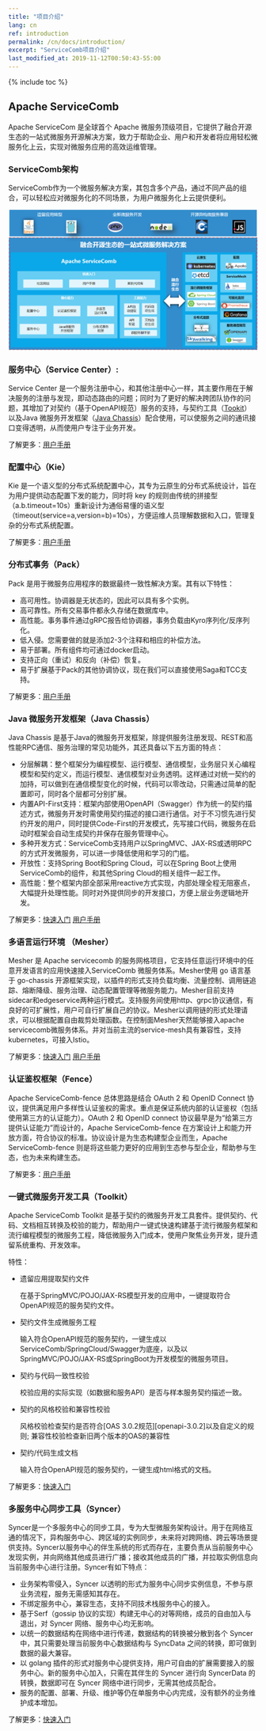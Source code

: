 ```yaml
---
title: "项目介绍"
lang: cn
ref: introduction
permalink: /cn/docs/introduction/
excerpt: "ServiceComb项目介绍"
last_modified_at: 2019-11-12T00:50:43-55:00
---
```


{% include toc %}

## Apache ServiceComb

Apache ServiceCom 是全球首个 Apache 微服务顶级项目，它提供了融合开源生态的一站式微服务开源解决方案，致力于帮助企业、用户和开发者将应用轻松微服务化上云，实现对微服务应用的高效运维管理。

### ServiceComb架构

ServiceComb作为一个微服务解决方案，其包含多个产品，通过不同产品的组合，可以轻松应对微服务化的不同场景，为用户微服务化上云提供便利。

![1](/assets/images/docs/servicecomb/servicecomb.jpg)

### 服务中心（Service Center）:

Service Center 是一个服务注册中心，和其他注册中心一样，其主要作用在于解决服务的注册与发现，即动态路由的问题；同时为了更好的解决跨团队协作的问题，其增加了对契约（基于OpenAPI规范）服务的支持，与契约工具（[Tookit](aaa)）以及Java 微服务开发框架（[Java Chassis](bbb)）配合使用，可以使服务之间的通讯接口变得透明，从而使用户专注于业务开发。

了解更多：[用户手册](/cn/docs/products/service-center/install/)

### 配置中心（Kie）

Kie 是一个语义型的分布式系统配置中心，其专为云原生的分布式系统设计，旨在为用户提供动态配置下发的能力，同时将 key 的规则由传统的拼接型（a.b.timeout=10s）重新设计为通俗易懂的语义型（timeout(service=a,version=b)=10s），方便运维人员理解数据和入口，管理复杂的分布式系统配置。

了解更多：[用户手册](http://servicecomb.apache.org/docs/kie/0.1.0/index.html)

### 分布式事务（Pack）

Pack 是用于微服务应用程序的数据最终一致性解决方案。其有以下特性：

- 高可用性。协调器是无状态的，因此可以具有多个实例。
- 高可靠性。所有交易事件都永久存储在数据库中。
- 高性能。事务事件通过gRPC报告给协调器，事务负载由Kyro序列化/反序列化。
- 低入侵。您需要做的就是添加2-3个注释和相应的补偿方法。
- 易于部署。所有组件均可通过docker启动。
- 支持正向（重试）和反向（补偿）恢复。
- 易于扩展基于Pack的其他协调协议，现在我们可以直接使用Saga和TCC支持。

了解更多：[用户手册](https://docs.servicecomb.io/saga/zh_CN/)

### Java 微服务开发框架（Java Chassis）

Java Chassis 是基于Java的微服务开发框架，除提供服务注册发现、REST和高性能RPC通信、服务治理的常见功能外，其还具备以下五方面的特点：

- 分层解耦：整个框架分为编程模型、运行模型、通信模型，业务层只关心编程模型和契约定义，而运行模型、通信模型对业务透明。这样通过对统一契约的加持，可以做到在通信模型变化的时候，代码可以零改动，只需通过简单的配置即可，同时各个层都可分别扩展。
- 内置API-First支持：框架内部使用OpenAPI（Swagger）作为统一的契约描述方式，微服务开发时需使用契约描述的接口进行通信。对于不习惯先进行契约开发的用户，同时提供Code-First的开发模式，先写接口代码，微服务在启动时框架会自动生成契约并保存在服务管理中心。
- 多种开发方式：ServiceComb支持用户以SpringMVC、JAX-RS或透明RPC的方式开发微服务，可以进一步降低使用和学习的门槛。
- 开放性：支持Spring Boot和Spring Cloud，可以在Spring Boot上使用ServiceComb的组件，和其他Spring Cloud的相关组件一起工作。
- 高性能：整个框架内部全部采用reactive方式实现，内部处理全程无阻塞点，大幅提升处理性能。同时对外提供同步的开发接口，方便上层业务逻辑地开发。

了解更多：[快速入门](/cn/docs/products/java-chassis/quick-start/)  [用户手册](https://docs.servicecomb.io/java-chassis/en_US/index.html)

### 多语言运行环境 （Mesher）

Mesher 是 Apache servicecomb 的服务网格项目，它支持任意运行环境中的任意开发语言的应用快速接入ServiceComb 微服务体系。Mesher使用 go 语言基于 go-chassis 开源框架实现，以插件的形式支持负载均衡、流量控制、调用链追踪、熔断降级、服务治理、动态配置管理等微服务能力。Mesher目前支持sidecar和edgeservice两种运行模式。支持服务间使用http、grpc协议通信，有良好的可扩展性，用户可自行扩展自己的协议。Mesher以调用链的形式处理请求，可以根据配置自由裁剪处理函数。在控制面Mesher天然能够接入apache servicecomb微服务体系。并对当前主流的service-mesh具有兼容性，支持kubernetes，可接入Istio。

了解更多：[快速入门](/cn/docs/products/mesher/quick-start/)  [用户手册](http://servicecomb.apache.org/docs/mesher/1.6.3/index.html)

### 认证鉴权框架（Fence）

Apache ServiceComb-fence 总体思路是结合 OAuth 2 和 OpenID Connect 协议，提供满足用户多样性认证鉴权的需求。重点是保证系统内部的认证鉴权（包括使用第三方的认证能力）。OAuth 2 和 OpenID connect 协议最早是为“给第三方提供认证能力”而设计的，Apache ServiceComb-fence 在方案设计上和能力开放方面，符合协议的标准。协议设计是为生态构建型企业而生，Apache ServiceComb-fence 则是将这些能力更好的应用到生态参与型企业，帮助参与生态，也为未来构建生态。

了解更多：[用户手册](https://github.com/apache/servicecomb-fence/blob/master/README_ZH.md)

### 一键式微服务开发工具（Toolkit）

Apache ServiceComb Toolkit 是基于契约的微服务开发工具套件。提供契约、代码、文档相互转换及校验的能力，帮助用户一键式快速构建基于流行微服务框架和流行编程模型的微服务工程，降低微服务入门成本，使用户聚焦业务开发，提升遗留系统重构、开发效率。

特性：

- 遗留应用提取契约文件

  在基于SpringMVC/POJO/JAX-RS模型开发的应用中，一键提取符合OpenAPI规范的服务契约文件。

- 契约文件生成微服务工程

  输入符合OpenAPI规范的服务契约，一键生成以ServiceComb/SpringCloud/Swagger为底座，以及以SpringMVC/POJO/JAX-RS或SpringBoot为开发模型的微服务项目。

- 契约与代码一致性校验

  校验应用的实际实现（如数据和服务API）是否与样本服务契约描述一致。

- 契约的风格校验和兼容性校验

  风格校验检查契约是否符合[OAS 3.0.2规范][openapi-3.0.2]以及自定义的规则; 兼容性校验检查新旧两个版本的OAS的兼容性

- 契约/代码生成文档

  输入符合OpenAPI规范的服务契约，一键生成html格式的文档。

了解更多：[快速入门](/cn/docs/products/toolkit/quick-start/)

### 多服务中心同步工具（Syncer）

Syncer是一个多服务中心的同步工具，专为大型微服务架构设计。用于在网络互通的情况下，异构服务中心、跨区域的实例同步，未来将对跨网络、跨云等场景提供支持。Syncer以服务中心的伴生系统的形式而存在，主要负责从当前服务中心发现实例，并向网络其他成员进行广播；接收其他成员的广播，并拉取实例信息向当前服务中心进行注册。Syncer有如下特点：

- 业务架构零侵入，Syncer 以透明的形式为服务中心同步实例信息，不参与原业务流程，服务无需感知其存在。
- 不绑定服务中心，兼容生态，支持不同技术栈服务中心的接入。
- 基于Serf（gossip   协议的实现）构建无中心的对等网络，成员的自由加入与退出，对 Syncer 网络、服务中心均无影响。
- 以统一的数据结构在网络中进行传递，数据结构的转换被分散到各个 Syncer 中，其只需要处理当前服务中心数据结构与 SyncData 之间的转换，即可做到数据的最大兼容。
- 以 golang 插件的形式对服务中心提供支持，用户可自由的扩展需要接入的服务中心。新的服务中心加入，只需在其伴生的 Syncer 进行向 SyncerData 的转换，数据即可在   Syncer 网络中进行同步，无需其他成员配合。
- 服务的配置、部署、升级、维护等仍在单服务中心内完成，没有额外的业务维护成本增加。

了解更多：[快速入门](/cn/docs/products/syncer/quick-start/)

